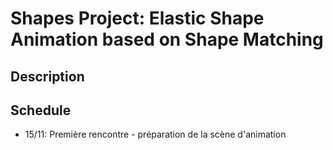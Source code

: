 # Shapes Project: Elastic Shape Animation based on Shape Matching

## Description


## Schedule
- 15/11: Première rencontre - préparation de la scène d'animation
